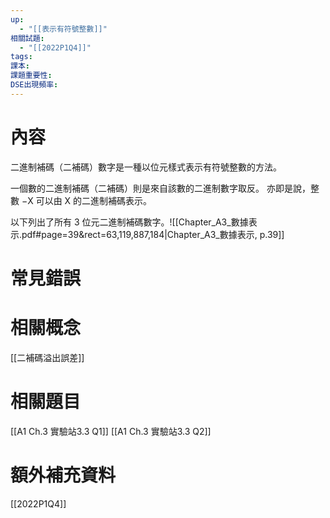 ```yaml
---
up:
  - "[[表示有符號整數​]]"
相關試題:
  - "[[2022P1Q4]]"
tags: 
課本: 
課題重要性: 
DSE出現頻率:
---
```

# 內容
二進制補碼（二補碼）數字是一種以位元樣式表示有符號整數的方法。

一個數的二進制補碼（二補碼）則是來自該數的二進制數字取反。
亦即是說，整數 −X 可以由 X 的二進制補碼表示。

以下列出了所有 3 位元二進制補碼數字。![[Chapter_A3_數據表示.pdf#page=39&rect=63,119,887,184|Chapter_A3_數據表示, p.39]]

# 常見錯誤
# 相關概念
[[二補碼溢出誤差​]]
# 相關題目
[[A1 Ch.3 實驗站3.3 Q1]]
[[A1 Ch.3 實驗站3.3 Q2]]
# 額外補充資料

[[2022P1Q4]]
